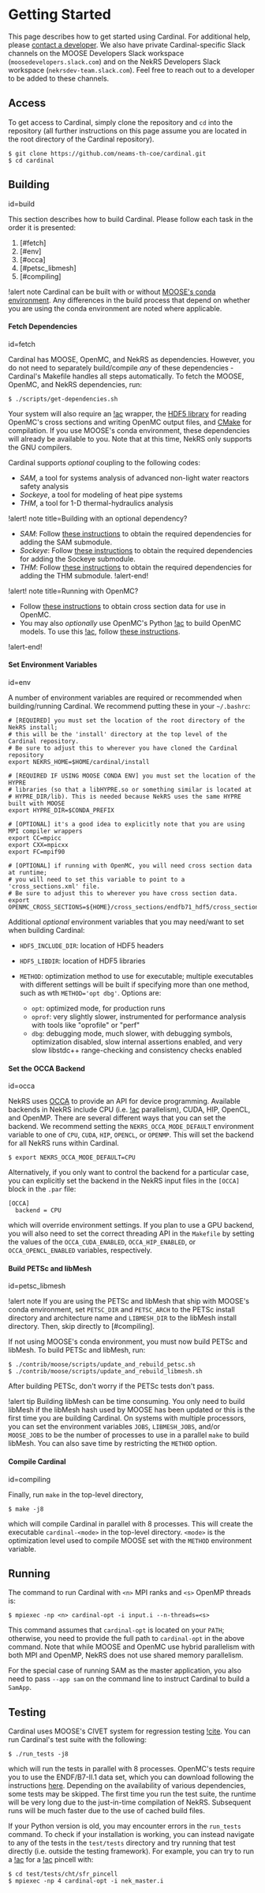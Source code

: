 # Getting Started

This page describes how to get started using Cardinal. For additional help,
please [contact a developer](contact.md). We also have private Cardinal-specific
Slack channels on the MOOSE Developers Slack workspace
(`moosedevelopers.slack.com`) and on the NekRS Developers Slack workspace
(`nekrsdev-team.slack.com`). Feel free to reach out to a developer to be
added to these channels.

## Access

To get access to Cardinal, simply clone the repository and
`cd` into the repository (all further instructions on this page assume you
are located in the root directory of the Cardinal repository).

```
$ git clone https://github.com/neams-th-coe/cardinal.git
$ cd cardinal
```

## Building
  id=build

This section describes how to build Cardinal. Please follow each task in the order it is
presented:

1. [#fetch]
2. [#env]
3. [#occa]
4. [#petsc_libmesh]
5. [#compiling]

!alert note
Cardinal can be built with or without [MOOSE's conda environment](https://mooseframework.inl.gov/getting_started/installation/conda.html).
Any differences in the build process that depend on whether you are using the conda environment
are noted where applicable.

#### Fetch Dependencies
  id=fetch

Cardinal has MOOSE, OpenMC, and NekRS as dependencies. However, you do not need to separately
build/compile *any* of these dependencies - Cardinal's Makefile handles all steps
automatically. To fetch the MOOSE, OpenMC, and NekRS dependencies, run:

```
$ ./scripts/get-dependencies.sh
```

Your system will also require an [!ac](MPI) wrapper, the [HDF5 library](https://www.hdfgroup.org/solutions/hdf5/)
for reading OpenMC's cross sections and writing OpenMC output files,
and [CMake](https://cmake.org/) for compilation. If you use MOOSE's conda environment,
these dependencies will already be available to you. Note that at
this time, NekRS only supports
the GNU compilers.

Cardinal supports *optional* coupling to the following codes:

- *SAM*, a tool for systems analysis of advanced non-light water reactors
  safety analysis
- *Sockeye*, a tool for modeling of heat pipe systems
- *THM*, a tool for 1-D thermal-hydraulics analysis

!alert! note title=Building with an optional dependency?

- *SAM*: Follow [these instructions](sam_instructions.md) to obtain the required dependencies for adding the
  SAM submodule.
- *Sockeye*: Follow [these instructions](sockeye_instructions.md) to obtain the required dependencies for adding the
  Sockeye submodule.
- *THM*: Follow [these instructions](thm_instructions.md) to obtain the required dependencies for adding the
  THM submodule.
!alert-end!

!alert! note title=Running with OpenMC?

- Follow [these instructions](cross_sections.md) to obtain cross section data for use in OpenMC.
- You may also *optionally* use OpenMC's Python [!ac](API) to build OpenMC models. To use
  this [!ac](API), follow
  [these instructions](https://docs.openmc.org/en/stable/usersguide/install.html#installing-python-api).

!alert-end!

#### Set Environment Variables
  id=env

A number of environment variables are required or recommended when building/running Cardinal.
We recommend putting these in your `~/.bashrc`:

``` language=bash
# [REQUIRED] you must set the location of the root directory of the NekRS install;
# this will be the 'install' directory at the top level of the Cardinal repository.
# Be sure to adjust this to wherever you have cloned the Cardinal repository
export NEKRS_HOME=$HOME/cardinal/install

# [REQUIRED IF USING MOOSE CONDA ENV] you must set the location of the HYPRE
# libraries (so that a libHYPRE.so or something similar is located at
# HYPRE_DIR/lib). This is needed because NekRS uses the same HYPRE built with MOOSE
export HYPRE_DIR=$CONDA_PREFIX

# [OPTIONAL] it's a good idea to explicitly note that you are using MPI compiler wrappers
export CC=mpicc
export CXX=mpicxx
export FC=mpif90

# [OPTIONAL] if running with OpenMC, you will need cross section data at runtime;
# you will need to set this variable to point to a 'cross_sections.xml' file.
# Be sure to adjust this to wherever you have cross section data.
export OPENMC_CROSS_SECTIONS=${HOME}/cross_sections/endfb71_hdf5/cross_sections.xml
```

Additional *optional* environment variables that you may need/want to set when building
Cardinal:

- `HDF5_INCLUDE_DIR`: location of HDF5 headers
- `HDF5_LIBDIR`: location of HDF5 libraries
- `METHOD`: optimization method to use for executable; multiple executables with
   different settings will be built if specifying more than one method, such as wth
  `METHOD='opt dbg'`. Options are:

  - `opt`: optimized mode, for production runs
  - `oprof`: very slightly slower, instrumented for performance analysis with tools
     like "oprofile" or "perf"
  - `dbg`: debugging mode, much slower, with debugging symbols, optimization disabled, slow
     internal assertions enabled, and very slow libstdc++ range-checking and consistency
     checks enabled

#### Set the OCCA Backend
  id=occa

NekRS uses [OCCA](https://libocca.org/#/) to provide an API for device programming. Available
backends in NekRS include CPU (i.e. [!ac](MPI) parallelism), CUDA, HIP, OpenCL, and OpenMP.
There are several different ways that you can set the backend. We recommend setting the
`NEKRS_OCCA_MODE_DEFAULT` environment variable to one of `CPU`, `CUDA`, `HIP`, `OPENCL`, or
`OPENMP`. This will set the backend for all NekRS runs within Cardinal.

```
$ export NEKRS_OCCA_MODE_DEFAULT=CPU
```

Alternatively, if you only want to control the backend
for a particular case, you can explicitly set the backend in the NekRS input files
in the `[OCCA]` block in the `.par` file:

```
[OCCA]
  backend = CPU
```

which will override environment settings.
If you plan to use a GPU  backend, you will also need to
set the correct threading API in the `Makefile` by setting
the values of the `OCCA_CUDA_ENABLED`, `OCCA_HIP_ENABLED`, or `OCCA_OPENCL_ENABLED` variables,
respectively.

#### Build PETSc and libMesh
  id=petsc_libmesh

!alert note
If you are using the PETSc and libMesh that ship with MOOSE's conda environment,
set `PETSC_DIR` and `PETSC_ARCH` to the PETSc install directory and architecture name
and `LIBMESH_DIR` to the libMesh install directory.
Then, skip directly to [#compiling].

If not using MOOSE's conda environment, you must now build PETSc and libMesh.
To build PETSc and libMesh, run:

```
$ ./contrib/moose/scripts/update_and_rebuild_petsc.sh
$ ./contrib/moose/scripts/update_and_rebuild_libmesh.sh
```

After building PETSc, don't worry if the PETSc
tests don't pass.

!alert tip
Building libMesh can be time consuming. You only need to build libMesh
if the libMesh hash used by MOOSE has been updated or this is the first time you
are building Cardinal.
On systems with multiple processors, you can set the environment
variables `JOBS`, `LIBMESH_JOBS`, and/or `MOOSE_JOBS` to be the number
of processes to use in a parallel `make` to build libMesh.  You can
also save time by restricting the
`METHOD` option.

#### Compile Cardinal
  id=compiling

Finally, run `make` in the top-level directory,

```
$ make -j8
```

which will compile Cardinal in parallel with 8 processes.
This will create the executable `cardinal-<mode>` in the
top-level directory. `<mode>` is the optimization level used to compile MOOSE
set with the `METHOD` environment variable.

## Running

The command to run Cardinal with `<n>` MPI ranks and `<s>` OpenMP threads is:

```
$ mpiexec -np <n> cardinal-opt -i input.i --n-threads=<s>
```

This command assumes that `cardinal-opt` is located on your `PATH`; otherwise,
you need to provide the full path to `cardinal-opt` in the above command.
Note that while MOOSE and OpenMC use hybrid parallelism with both MPI and OpenMP,
NekRS does not use shared memory parallelism.

For the special case of running SAM as the master application, you also need to pass
`--app sam` on the command line to instruct Cardinal to build a `SamApp`.

## Testing

Cardinal uses MOOSE's CIVET system for regression testing [!cite](slaughter).
You can run Cardinal's test suite with the following:

```
$ ./run_tests -j8
```

which will run the tests in parallel with 8 processes. OpenMC's tests require
you to use the ENDF/B7-II.1 data set, which you can download following
the instructions [here](cross_sections.md).
Depending on the availability of various dependencies, some tests may be skipped.
The first time
you run the test suite, the runtime will be very long due to the just-in-time compilation of
NekRS. Subsequent runs will be much faster due to the use of cached build files.

If your Python version is old, you may encounter errors in the `run_tests` command.
To check if your installation is working, you can instead navigate to any of the
tests in the `test/tests` directory and try running that test directly (i.e. outside
the testing framework). For example, you can try to run a [!ac](CHT) for a
[!ac](SFR) pincell with:

```
$ cd test/tests/cht/sfr_pincell
$ mpiexec -np 4 cardinal-opt -i nek_master.i
```
